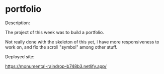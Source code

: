 # portfolio
Description:

The project of this week was to build a portfolio. 

Not really done with the skeleton of this yet, I have more responsiveness to work on, and fix the scroll "symbol" among other stuff.

Deployed site:

https://monumental-raindrop-b748b3.netlify.app/